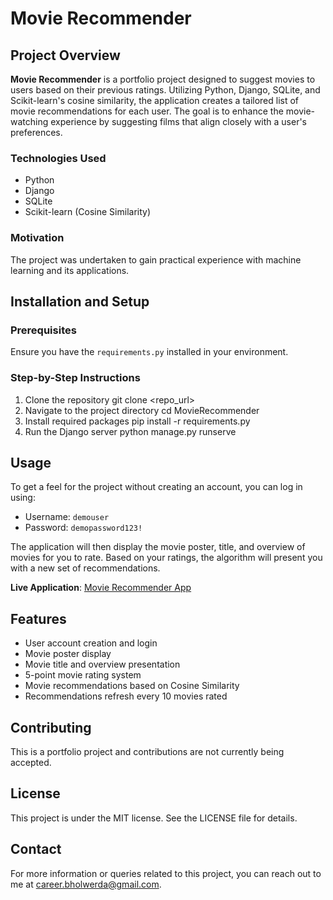 # Movie Recommender

## Project Overview

**Movie Recommender** is a portfolio project designed to suggest movies to users based on their previous ratings. Utilizing Python, Django, SQLite, and Scikit-learn's cosine similarity, the application creates a tailored list of movie recommendations for each user. The goal is to enhance the movie-watching experience by suggesting films that align closely with a user's preferences.

### Technologies Used
- Python
- Django
- SQLite
- Scikit-learn (Cosine Similarity)

### Motivation
The project was undertaken to gain practical experience with machine learning and its applications.

## Installation and Setup

### Prerequisites
Ensure you have the `requirements.py` installed in your environment.

### Step-by-Step Instructions
1. Clone the repository
git clone <repo_url>
2. Navigate to the project directory
cd MovieRecommender
3. Install required packages
pip install -r requirements.py
4. Run the Django server
python manage.py runserve


## Usage
To get a feel for the project without creating an account, you can log in using:

- Username: `demouser`
- Password: `demopassword123!`

The application will then display the movie poster, title, and overview of movies for you to rate. Based on your ratings, the algorithm will present you with a new set of recommendations.

**Live Application**: [Movie Recommender App](https://mydjangomovierecommender-887d599fa4e5.herokuapp.com/login/)

## Features
- User account creation and login
- Movie poster display
- Movie title and overview presentation
- 5-point movie rating system
- Movie recommendations based on Cosine Similarity
- Recommendations refresh every 10 movies rated

## Contributing
This is a portfolio project and contributions are not currently being accepted.

## License
This project is under the MIT license. See the LICENSE file for details.

## Contact
For more information or queries related to this project, you can reach out to me at [career.bholwerda@gmail.com](mailto:career.bholwerda@gmail.com).

